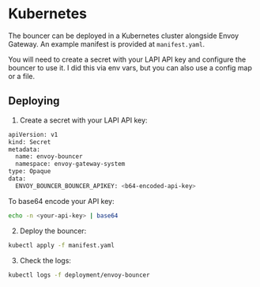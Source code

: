 # Kubernetes

The bouncer can be deployed in a Kubernetes cluster alongside Envoy Gateway. An example manifest is provided at `manifest.yaml`.

You will need to create a secret with your LAPI API key and configure the bouncer to use it. I did this via env vars, but you can also use a config map or a file.

## Deploying

1. Create a secret with your LAPI API key:
```bash
apiVersion: v1
kind: Secret
metadata:
  name: envoy-bouncer
  namespace: envoy-gateway-system
type: Opaque
data:
  ENVOY_BOUNCER_BOUNCER_APIKEY: <b64-encoded-api-key>
```

To base64 encode your API key:
```bash
echo -n <your-api-key> | base64
```

2. Deploy the bouncer:
```bash
kubectl apply -f manifest.yaml
```

3. Check the logs:
```bash
kubectl logs -f deployment/envoy-bouncer
```